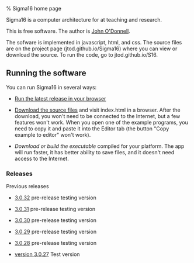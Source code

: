 % Sigma16 home page

Sigma16 is a computer architecture for at teaching and research.

This is free software.  The author is [John
O'Donnell](https://jtod.github.io/index.html).

The sofware is implemented in javascript, html, and css.  The source
files are on the project page (jtod.github.io/Sigma16) where you can
view or download the source.  To run the code, go to
jtod.github.io/S16.

## Running the software

You can run Sigma16 in several ways:

  * [Run the latest release in your
    browser](./releases/3.0.29/index.html)

  * [Download the source files](jtod.github.io/Sigma16) and visit
    index.html in a browser. After the download, you won't need to be
    connected to the Internet, but a few features won't work.  When
    you open one of the example programs, you need to copy it and
    paste it into the Editor tab (the button "Copy example to editor"
    won't work).

  * *Download or build the executable* compiled for your platform.
    The app will run faster, it has better ability to save files, and
    it doesn't need access to the Internet.

### Releases

Previous releases

* [3.0.32](./releases/3.0.32/index.html) pre-release testing version

* [3.0.31](./releases/3.0.31/index.html) pre-release testing version

* [3.0.30](./releases/3.0.30/index.html) pre-release testing version

* [3.0.29](./releases/3.0.29/index.html) pre-release testing version

* [3.0.28](./releases/3.0.28/index.html) pre-release testing version

* [version 3.0.27](./releases/Sigma16-3.0.27/index.html) Test version

